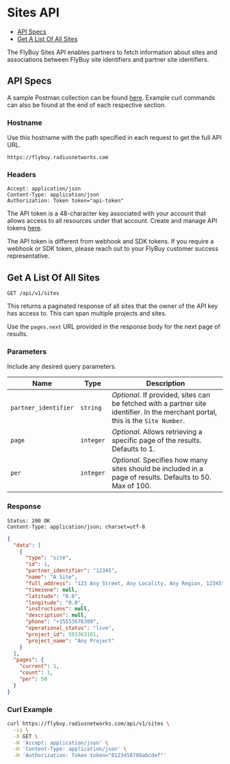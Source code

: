 # Sites API

- [API Specs](#api-specs)
- [Get A List Of All Sites](#get-a-list-of-all-sites)

The FlyBuy Sites API enables partners to fetch information about sites and associations between FlyBuy site identifiers and partner site identifiers.

## <span id="api-specs">API Specs</span>

A sample Postman collection can be found [here](https://www.getpostman.com/collections/3684da81f53275af8c22).
Example curl commands can also be found at the end of each respective section.

### Hostname

Use this hostname with the path specified in each request to get the full API URL.

```http
https://flybuy.radiusnetworks.com
```

### Headers

```http
Accept: application/json
Content-Type: application/json
Authorization: Token token="api-token"
```

The API token is a 48-character key associated with your account that allows access to all resources under that account.
Create and manage API tokens [here](https://account.radiusnetworks.com/personal_tokens).

The API token is different from webhook and SDK tokens. If you require a webhook or SDK token, please reach out to your FlyBuy customer success representative.


## <span id="get-a-list-of-all-sites">Get A List Of All Sites</span>

```http
GET /api/v1/sites
```

This returns a paginated response of all sites that the owner of the API key has access to.
This can span multiple projects and sites.

Use the `pages.next` URL provided in the response body for the next page of results.      

### <span id="get-a-list-of-all-sites-parameters">Parameters</span>

Include any desired query parameters.

| **Name** | **Type** | **Description** |
| -------- | -------- | --------------- |
| `partner_identifier` | `string` | _Optional_. If provided, sites can be fetched with a partner site identifier. In the merchant portal, this is the `Site Number`. |
| `page` | `integer` | _Optional_. Allows retrieving a specific page of the results. Defaults to 1. |
| `per` | `integer` | _Optional_. Specifies how many sites should be included in a page of results. Defaults to 50. Max of 100. |

### <span id="get-a-list-of-all-sites-response">Response</span>

```http
Status: 200 OK
Content-Type: application/json; charset=utf-8
```
```json
{
  "data": [
    {
      "type": "site",
      "id": 1,
      "partner_identifier": "12345",
      "name": "A Site",
      "full_address": "123 Any Street, Any Locality, Any Region, 12345",
      "timezone": null,
      "latitude": "0.0",
      "longitude": "0.0",
      "instructions": null,
      "description": null,
      "phone": "+15553678309",
      "operational_status": "live",
      "project_id": 593363181,
      "project_name": "Any Project"
    }
  ],
  "pages": {
    "current": 1,
    "count": 1,
    "per": 50
  }
}
```

### <span id="get-a-list-of-all-sites-curl-example">Curl Example</span>

```sh
curl https://flybuy.radiusnetworks.com/api/v1/sites \
  -is \
  -X GET \
  -H 'Accept: application/json' \
  -H 'Content-Type: application/json' \
  -H 'Authorization: Token token="0123456789abcdef"'
```
